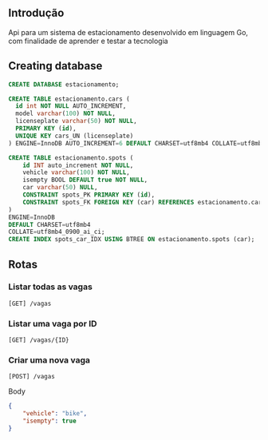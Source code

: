 ## Introdução
Api para um sistema de estacionamento desenvolvido em linguagem Go, com finalidade de aprender e testar a tecnologia  


## Creating database
```sql
CREATE DATABASE estacionamento;

CREATE TABLE estacionamento.cars (
  id int NOT NULL AUTO_INCREMENT,
  model varchar(100) NOT NULL,
  licenseplate varchar(50) NOT NULL,
  PRIMARY KEY (id),
  UNIQUE KEY cars_UN (licenseplate)
) ENGINE=InnoDB AUTO_INCREMENT=6 DEFAULT CHARSET=utf8mb4 COLLATE=utf8mb4_0900_ai_ci;

CREATE TABLE estacionamento.spots (
	id INT auto_increment NOT NULL,
	vehicle varchar(100) NOT NULL,
	isempty BOOL DEFAULT true NOT NULL,
	car varchar(50) NULL,
	CONSTRAINT spots_PK PRIMARY KEY (id),
	CONSTRAINT spots_FK FOREIGN KEY (car) REFERENCES estacionamento.cars(licenseplate)
)
ENGINE=InnoDB
DEFAULT CHARSET=utf8mb4
COLLATE=utf8mb4_0900_ai_ci;
CREATE INDEX spots_car_IDX USING BTREE ON estacionamento.spots (car);
```

## Rotas

### Listar todas as vagas
```
[GET] /vagas
```

### Listar uma vaga por ID
```
[GET] /vagas/{ID}
```

### Criar uma nova vaga
```
[POST] /vagas
```
Body
```json
{
	"vehicle": "bike",
	"isempty": true
}
```
